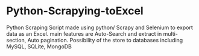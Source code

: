 # Python-Scrapying-toExcel
Python Scraping Script made using python/ Scrapy and Selenium to export data as an Excel. main features are Auto-Search and extract in multi-section, Auto pagination. Possibility of the store to databases including MySQL, SQLite, MongoDB
